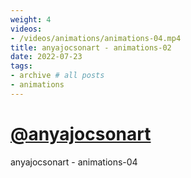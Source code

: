 ```yaml
---
weight: 4
videos:
- /videos/animations/animations-04.mp4
title: anyajocsonart - animations-02
date: 2022-07-23
tags:
- archive # all posts
- animations
---
```


# [@anyajocsonart](https://www.instagram.com/anyajocsonart/)

anyajocsonart - animations-04
